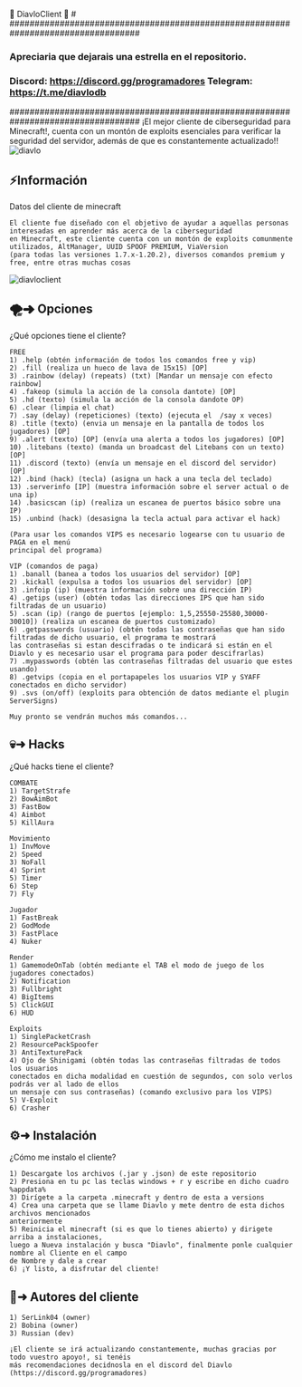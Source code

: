  🚀 DiavloClient 🚀 #
##################################################################################
### Apreciaria que dejarais una estrella en el repositorio.                    ###
### Discord: https://discord.gg/programadores  Telegram: https://t.me/diavlodb ###
##################################################################################
¡El mejor cliente de ciberseguridad para Minecraft!, cuenta con un montón de exploits esenciales para verificar la seguridad del servidor, además de que es constantemente actualizado!!
![diavlo]([https://media.discordapp.net/attachments/811334964293140501/814578698577379348/lsq_cmd.PNG](https://media.discordapp.net/attachments/1143691101081964747/1162171850705612881/logotipo.png?ex=653af7e1&is=652882e1&hm=5fc90fa671f9aaf896d3bca84c732e7f5318ed03388c42d04fe9b500e0bb0323&=)https://media.discordapp.net/attachments/1143691101081964747/1162171850705612881/logotipo.png?ex=653af7e1&is=652882e1&hm=5fc90fa671f9aaf896d3bca84c732e7f5318ed03388c42d04fe9b500e0bb0323&=)
## ⚡Información
Datos del cliente de minecraft
```
El cliente fue diseñado con el objetivo de ayudar a aquellas personas interesadas en aprender más acerca de la ciberseguridad
en Minecraft, este cliente cuenta con un montón de exploits comunmente utilizados, AltManager, UUID SPOOF PREMIUM, ViaVersion
(para todas las versiones 1.7.x-1.20.2), diversos comandos premium y free, entre otras muchas cosas
```
![diavloclient](https://media.discordapp.net/attachments/1143691101081964747/1162172853844709518/image.png?ex=653af8d0&is=652883d0&hm=4e8828b32897f403703da0967c1837d10af737451ffe22b6afa529e9717d22ed&=&width=897&height=480)

## 🌪➜ Opciones
¿Qué opciones tiene el cliente?
```
FREE
1) .help (obtén información de todos los comandos free y vip)
2) .fill (realiza un hueco de lava de 15x15) [OP]
3) .rainbow (delay) (repeats) (txt) [Mandar un mensaje con efecto rainbow]
4) .fakeop (simula la acción de la consola dantote) [OP]
5) .hd (texto) (simula la acción de la consola dandote OP)
6) .clear (limpia el chat)
7) .say (delay) (repeticiones) (texto) (ejecuta el  /say x veces)
8) .title (texto) (envia un mensaje en la pantalla de todos los jugadores) [OP]
9) .alert (texto) [OP] (envía una alerta a todos los jugadores) [OP]
10) .litebans (texto) (manda un broadcast del Litebans con un texto) [OP]
11) .discord (texto) (envía un mensaje en el discord del servidor) [OP]
12) .bind (hack) (tecla) (asigna un hack a una tecla del teclado)
13) .serverinfo [IP] (muestra información sobre el server actual o de una ip)
14) .basicscan (ip) (realiza un escanea de puertos básico sobre una IP)
15) .unbind (hack) (desasigna la tecla actual para activar el hack)

(Para usar los comandos VIPS es necesario logearse con tu usuario de PAGA en el menú
principal del programa)

VIP (comandos de paga)
1) .banall (banea a todos los usuarios del servidor) [OP]
2) .kickall (expulsa a todos los usuarios del servidor) [OP]
3) .infoip (ip) (muestra información sobre una dirección IP)
4) .getips (user) (obtén todas las direcciones IPS que han sido filtradas de un usuario)
5) .scan (ip) (rango de puertos [ejemplo: 1,5,25550-25580,30000-30010]) (realiza un escanea de puertos customizado)
6) .getpasswords (usuario) (obtén todas las contraseñas que han sido filtradas de dicho usuario, el programa te mostrará
las contraseñas si estan descifradas o te indicará si están en el Diavlo y es necesario usar el programa para poder descifrarlas)
7) .mypasswords (obtén las contraseñas filtradas del usuario que estes usando)
8) .getvips (copia en el portapapeles los usuarios VIP y SYAFF conectados en dicho servidor)
9) .svs (on/off) (exploits para obtención de datos mediante el plugin ServerSigns)

Muy pronto se vendrán muchos más comandos...
```

## 💀➜ Hacks
¿Qué hacks tiene el cliente?
```
COMBATE
1) TargetStrafe
2) BowAimBot
3) FastBow
4) Aimbot
5) KillAura

Movimiento
1) InvMove
2) Speed
3) NoFall
4) Sprint
5) Timer
6) Step
7) Fly

Jugador
1) FastBreak
2) GodMode
3) FastPlace
4) Nuker

Render
1) GamemodeOnTab (obtén mediante el TAB el modo de juego de los jugadores conectados)
2) Notification
3) Fullbright
4) BigItems
5) ClickGUI
6) HUD

Exploits
1) SinglePacketCrash
2) ResourcePackSpoofer
3) AntiTexturePack
4) Ojo de Shinigami (obtén todas las contraseñas filtradas de todos los usuarios
conectados en dicha modalidad en cuestión de segundos, con solo verlos podrás ver al lado de ellos
un mensaje con sus contraseñas) (comando exclusivo para los VIPS)
5) V-Exploit
6) Crasher
```

## ⚙️➜ Instalación
¿Cómo me instalo el cliente?
```
1) Descargate los archivos (.jar y .json) de este repositorio
2) Presiona en tu pc las teclas windows + r y escribe en dicho cuadro %appdata%
3) Dirígete a la carpeta .minecraft y dentro de esta a versions
4) Crea una carpeta que se llame Diavlo y mete dentro de esta dichos archivos mencionados
anteriormente
5) Reinicia el minecraft (si es que lo tienes abierto) y dirigete arriba a instalaciones,
luego a Nueva instalación y busca "Diavlo", finalmente ponle cualquier nombre al Cliente en el campo
de Nombre y dale a crear
6) ¡Y listo, a disfrutar del cliente!
```

## 👑➜ Autores del cliente
```
1) SerLink04 (owner)
2) Bobina (owner)
3) Russian (dev)

¡El cliente se irá actualizando constantemente, muchas gracias por todo vuestro apoyo!, si tenéis
más recomendaciones decidnosla en el discord del Diavlo (https://discord.gg/programadores)
```
